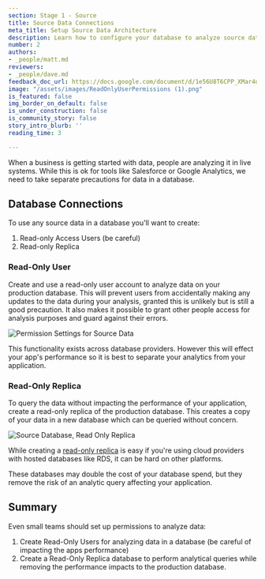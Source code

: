 ```yaml
---
section: Stage 1 - Source
title: Source Data Connections
meta_title: Setup Source Data Architecture
description: Learn how to configure your database to analyze source data effectively.
number: 2
authors:
- _people/matt.md
reviewers:
- _people/dave.md
feedback_doc_url: https://docs.google.com/document/d/1e56U8T6CPP_XMar4oubX5GaZD7rhLUy2w5PgvB2xllY/edit?usp=sharing
image: "/assets/images/ReadOnlyUserPermissions (1).png"
is_featured: false
img_border_on_default: false
is_under_construction: false
is_community_story: false
story_intro_blurb: ''
reading_time: 3

---
```

When a business is getting started with data, people are analyzing it in live systems. While this is ok for tools like Salesforce or Google Analytics, we need to take separate precautions for data in a database.

## Database Connections

To use any source data in a database you'll want to create:

1. Read-only Access Users (be careful)
2. Read-only Replica

### Read-Only User

Create and use a read-only user account to analyze data on your production database. This will prevent users from accidentally making any updates to the data during your analysis, granted this is unlikely but is still a good precaution. It also makes it possible to grant other people access for analysis purposes and guard against their errors.

![Permission Settings for Source Data](/assets/images/ReadOnlyUserPermissions.png "Read Only User Permission")

This functionality exists across database providers. However this will effect your app's performance so it is best to separate your analytics from your application.

### Read-Only Replica

To query the data without impacting the performance of your application, create a read-only replica of the production database. This creates a copy of your data in a new database which can be queried without concern.

![Source Database, Read Only Replica](/assets/images/ReadOnlyReplicaDatabase.png "Read Only Replica Database")

While creating a [read-only replica](https://aws.amazon.com/rds/details/read-replicas/) is easy if you're using cloud providers with hosted databases like RDS, it can be hard on other platforms.

These databases may double the cost of your database spend, but they remove the risk of an analytic query affecting your application.

## Summary

Even small teams should set up permissions to analyze data:

1. Create Read-Only Users for analyzing data in a database (be careful of impacting the apps performance)
2. Create a Read-Only Replica database to perform analytical queries while removing the performance impacts to the production database. 